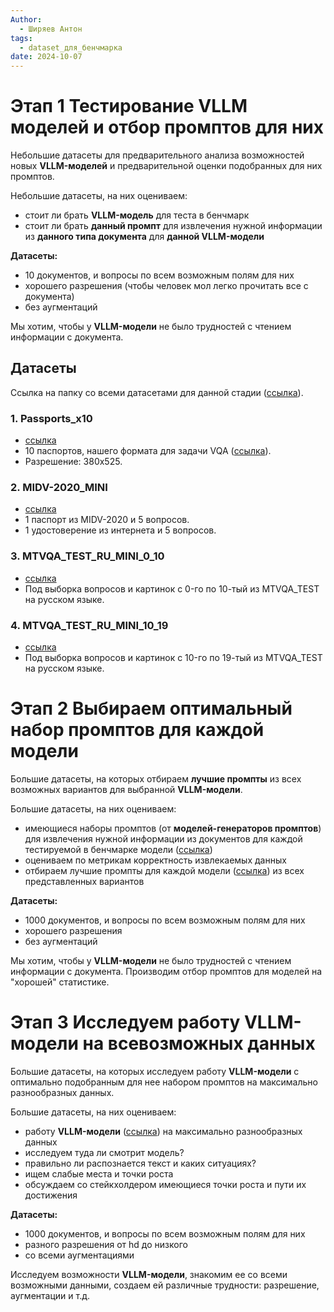 ```yaml
---
Author:
  - Ширяев Антон
tags:
  - dataset_для_бенчмарка
date: 2024-10-07
---
```

# Этап 1 Тестирование VLLM моделей и  отбор промптов для них

Небольшие датасеты для предварительного анализа возможностей новых **VLLM-моделей** и предварительной оценки подобранных для них промптов.

Небольшие датасеты, на них оцениваем:
* стоит ли брать **VLLM-модель** для теста в бенчмарк
* стоит ли брать **данный промпт** для извлечения нужной информации из **данного типа документа** для **данной VLLM-модели**

**Датасеты:**
* 10 документов, и вопросы по всем возможным полям для них
* хорошего разрешения (чтобы человек мол легко прочитать все с документа)
* без аугментаций

Мы хотим, чтобы у **VLLM-модели** не было трудностей с чтением информации с документа.

## Датасеты
Ссылка на папку со всеми датасетами для данной стадии ([ссылка](https://disk.yandex.ru/d/-wIoP8H9Oz3T5w)).

### 1. Passports_x10
* [ссылка](https://disk.yandex.ru/d/u5ZEq_5Lj9L0Gw)
* 10 паспортов, нашего формата для задачи VQA ([ссылка](cards/Утвержденный%20формат%20датасета%20для%20VQA.md)).
* Разрешение: 380x525.

### 2. MIDV-2020_MINI 
* [ссылка](https://disk.yandex.ru/d/DF_0ULDjItLQkA)
* 1 паспорт из MIDV-2020 и 5 вопросов.
* 1 удостоверение из интернета и 5 вопросов.

### 3. MTVQA_TEST_RU_MINI_0_10
* [ссылка](https://disk.yandex.ru/d/34OkKfScE6OAjQ)
* Под выборка вопросов и картинок c 0-го по 10-тый из MTVQA_TEST на русском языке.

### 4. MTVQA_TEST_RU_MINI_10_19
* [ссылка](https://disk.yandex.ru/d/sFox7GPS9B5dvA)
* Под выборка вопросов и картинок c 10-го по 19-тый из MTVQA_TEST на русском языке.

# Этап 2 Выбираем оптимальный набор промптов для каждой модели

Большие датасеты, на которых отбираем **лучшие промпты** из всех возможных вариантов для выбранной **VLLM-модели**.

Большие датасеты, на них оцениваем:
* имеющиеся наборы промптов (от **моделей-генераторов промптов**) для извлечения нужной информации из документов для каждой тестируемой в бенчмарке модели ([ссылка](cards/Выбранные%20модели%20для%20оценки%20бенчмарком.md))
* оцениваем по метрикам корректность извлекаемых данных
* отбираем лучшие промпты для каждой модели ([ссылка](cards/Выбранные%20модели%20для%20оценки%20бенчмарком.md)) из всех представленных вариантов

**Датасеты:**
* 1000 документов, и вопросы по всем возможным полям для них
* хорошего разрешения
* без аугментаций

Мы хотим, чтобы у **VLLM-модели** не было трудностей с чтением информации с документа.
Производим отбор промптов для моделей на "хорошей" статистике.
# Этап 3 Исследуем работу VLLM-модели на всевозможных данных

Большие датасеты, на которых исследуем работу **VLLM-модели** с оптимально подобранным для нее набором промптов на максимально разнообразных данных.

Большие датасеты, на них оцениваем:
* работу **VLLM-модели** ([ссылка](cards/Выбранные%20модели%20для%20оценки%20бенчмарком.md)) на максимально разнообразных данных
* исследуем туда ли смотрит модель?
* правильно ли распознается текст и каких ситуациях?
* ищем слабые места и точки роста
* обсуждаем со стейкхолдером имеющиеся точки роста и пути их достижения

**Датасеты:**
* 1000 документов, и вопросы по всем возможным полям для них
* разного разрешения от hd до низкого
* со всеми аугментациями

Исследуем возможности **VLLM-модели**, знакомим ее со всеми возможными данными, создаем ей различные трудности: разрешение, аугментации и т.д.